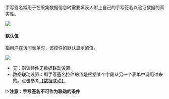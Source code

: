 手写签名常用于在采集数据信息时需要填表人附上自己的手写签名以验证数据的真实性。

![](../img/6-1-15i1.png)

#### 默认值
指用户在访问表单时，该控件的默认显示的值。

![](../img/6-1-15i2.png)

* 无：则该控件无数据联动设置
* 数据联动设置：即手写签名控件的值是根据某个字段从另一个表单中调用过来的。点击参考[【数据联动】](6-4-3数据联动.md ':target=_blank')<br>

!>**注意：手写签名不可作为联动的条件**
